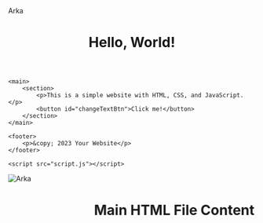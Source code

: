 <html>
<head>
<meta charset="UTF-8">
    <meta name="viewport" content="width=device-width, initial-scale=1.0">
    <link rel="stylesheet" href="styles.css">

<title>Universe BAng</title>
</head>
<body background="C:\Users\Hamim it\OneDrive\Desktop\Arka\White And Black Modern Abstract Beauty Logo.png">
Arka

 <header>
        <h1>Hello, World!</h1>
    </header>

    <main>
        <section>
            <p>This is a simple website with HTML, CSS, and JavaScript.</p>
            <button id="changeTextBtn">Click me!</button>
        </section>
    </main>

    <footer>
        <p>&copy; 2023 Your Website</p>
    </footer>

    <script src="script.js"></script>
<img src="file:///C:/Users/Hamim%20it/Downloads/logo-netlify.svg" alt="Arka">
<marquee behavior=alternate><h1>Main HTML File Content</h1></marquee>

</body>
<html>
